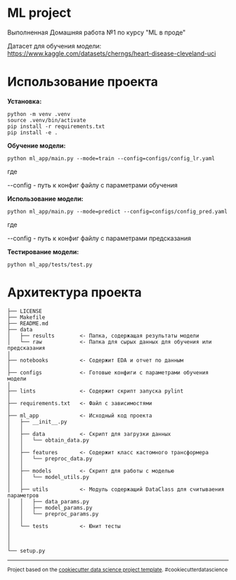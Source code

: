 ML project
==============================

Выполненная Домашняя работа №1 по курсу "ML в проде"

Датасет для обучения модели: https://www.kaggle.com/datasets/cherngs/heart-disease-cleveland-uci

Использование проекта
==============================
**Установка:**
~~~
python -m venv .venv
source .venv/bin/activate
pip install -r requirements.txt
pip install -e .
~~~

**Обучение модели:**
~~~
python ml_app/main.py --mode=train --config=configs/config_lr.yaml
~~~
где

--config - путь к конфиг файлу с параметрами обучения

**Использование модели:**
~~~
python ml_app/main.py --mode=predict --config=configs/config_pred.yaml
~~~
где

--config - путь к конфиг файлу с параметрами предсказания

**Тестирование модели:**
~~~
python ml_app/tests/test.py
~~~



Архитектура проекта
==============================

    ├── LICENSE
    ├── Makefile           
    ├── README.md          
    ├── data
    │   ├── results        <- Папка, содержащая результаты модели
    │   └── raw            <- Папка для сырых данных для обучения или предсказания
    │
    ├── notebooks          <- Содержит EDA и отчет по данным
    │
    ├── configs            <- Готовые конфиги с параметрами обучения модели
    │
    ├── lints              <- Содержит скрипт запуска pylint
    │
    ├── requirements.txt   <- Файл с зависимостями
    │
    ├── ml_app             <- Исходный код проекта
    │   ├── __init__.py    
    │   │
    │   ├── data           <- Скрипт для загрузки данных
    │   │   └── obtain_data.py
    │   │
    │   ├── features       <- Содержит класс кастомного трансформера
    │   │   └── preproc_data.py
    │   │
    │   ├── models         <- Скрипт для работы с моделью
    │   │   └── model_utils.py
    │   │
    │   ├── utils          <- Модуль содержащий DataClass для считываения параметров
    │   │   ├── data_params.py
    │   │   ├── model_params.py
    │   │   └── preproc_params.py
    │   │
    │   └── tests          <- Юнит тесты
    │
    │
    │
    └── setup.py            


--------

<p><small>Project based on the <a target="_blank" href="https://drivendata.github.io/cookiecutter-data-science/">cookiecutter data science project template</a>. #cookiecutterdatascience</small></p>
